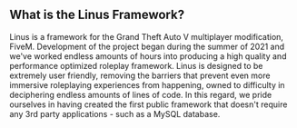 ## What is the Linus Framework?

Linus is a framework for the Grand Theft Auto V multiplayer modification, FiveM. Development of the project began during the summer of 2021 and we've worked endless amounts of hours into producing a high quality and performance optimized roleplay framework. Linus is designed to be extremely user friendly, removing the barriers that prevent even more immersive roleplaying experiences from happening, owned to difficulty in deciphering endless amounts of lines of code. In this regard, we pride ourselves in having created the first public framework that doesn't require any 3rd party applications - such as a MySQL database. 
